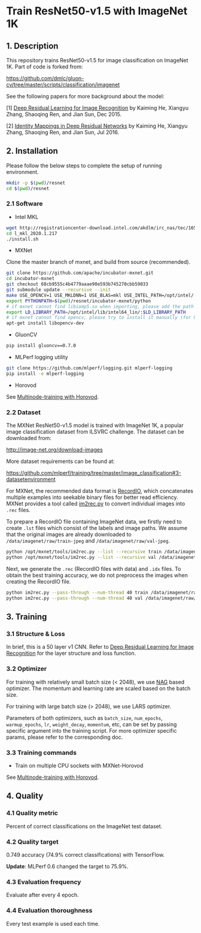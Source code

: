 <!--- Licensed to the Apache Software Foundation (ASF) under one -->
<!--- or more contributor license agreements.  See the NOTICE file -->
<!--- distributed with this work for additional information -->
<!--- regarding copyright ownership.  The ASF licenses this file -->
<!--- to you under the Apache License, Version 2.0 (the -->
<!--- "License"); you may not use this file except in compliance -->
<!--- with the License.  You may obtain a copy of the License at -->

<!---   http://www.apache.org/licenses/LICENSE-2.0 -->

<!--- Unless required by applicable law or agreed to in writing, -->
<!--- software distributed under the License is distributed on an -->
<!--- "AS IS" BASIS, WITHOUT WARRANTIES OR CONDITIONS OF ANY -->
<!--- KIND, either express or implied.  See the License for the -->
<!--- specific language governing permissions and limitations -->
<!--- under the License. -->

# Train ResNet50-v1.5 with ImageNet 1K

## 1. Description

This repository trains ResNet50-v1.5 for image classification on ImageNet 1K. Part of code is forked from:

https://github.com/dmlc/gluon-cv/tree/master/scripts/classification/imagenet

See the following papers for more background about the model:

[1] [Deep Residual Learning for Image Recognition](https://arxiv.org/abs/1512.03385) by Kaiming He, Xiangyu Zhang, Shaoqing Ren, and Jian Sun, Dec 2015.

[2] [Identity Mappings in Deep Residual Networks](https://arxiv.org/abs/1603.05027) by Kaiming He, Xiangyu Zhang, Shaoqing Ren, and Jian Sun, Jul 2016.

## 2. Installation

Please follow the below steps to complete the setup of running environment.

```bash
mkdir -p $(pwd)/resnet
cd $(pwd)/resnet
```

### 2.1 Software

- Intel MKL
```bash
wget http://registrationcenter-download.intel.com/akdlm/irc_nas/tec/16533/l_mkl_2020.1.217.tgz
cd l_mkl_2020.1.217
./install.sh
```

- MXNet

Clone the master branch of mxnet, and build from source (recommended).

```bash
git clone https://github.com/apache/incubator-mxnet.git
cd incubator-mxnet
git checkout 68cb9555c4b4779aaae90e593b745270cbb59033
git submodule update --recursive --init
make USE_OPENCV=1 USE_MKLDNN=1 USE_BLAS=mkl USE_INTEL_PATH=/opt/intel/ -j
export PYTHONPATH=$(pwd)/resnet/incubator-mxnet/python
# if mxnet cannot find libiomp5.so when importing, please add the path of it to LD_LIBRARY_PATH
export LD_LIBRARY_PATH=/opt/intel/lib/intel64_lin/:$LD_LIBRARY_PATH
# if mxnet cannot find opencv, please try to install it manually (for Ubuntu).
apt-get install libopencv-dev
```

- GluonCV

```bash
pip install gluoncv==0.7.0
```

- MLPerf logging utility

```bash
git clone https://github.com/mlperf/logging.git mlperf-logging
pip install -e mlperf-logging
```

- Horovod

See [Multinode-training with Horovod](HOROVOD.md).

### 2.2 Dataset

The MXNet ResNet50-v1.5 model is trained with ImageNet 1K, a popular image classification dataset from ILSVRC challenge. The dataset can be downloaded from:

http://image-net.org/download-images

More dataset requirements can be found at:

https://github.com/mlperf/training/tree/master/image_classification#3-datasetenvironment

For MXNet, the recommended data format is [RecordIO](http://mxnet.io/architecture/note_data_loading.html), which concatenates multiple examples into seekable binary files for better read efficiency. MXNet provides a tool called [im2rec.py](https://github.com/apache/incubator-mxnet/blob/master/tools/im2rec.py) to convert individual images into `.rec` files.

To prepare a RecordIO file containing ImageNet data, we firstly need to create `.lst` files which consist of the labels and image paths. We assume that the original images are
already downloaded to `/data/imagenet/raw/train-jpeg` and `/data/imagenet/raw/val-jpeg`.

```bash
python /opt/mxnet/tools/im2rec.py --list --recursive train /data/imagenet/raw/train-jpeg
python /opt/mxnet/tools/im2rec.py --list --recursive val /data/imagenet/raw/val-jpeg
```

Next, we generate the `.rec` (RecordIO files with data) and `.idx` files. To obtain the best training accuracy, we do not preprocess the images when creating the RecordIO file.

```bash
python im2rec.py --pass-through --num-thread 40 train /data/imagenet/raw/train-jpeg
python im2rec.py --pass-through --num-thread 40 val /data/imagenet/raw/val-jpeg
```

## 3. Training

### 3.1 Structure & Loss

In brief, this is a 50 layer v1 CNN. Refer to [Deep Residual Learning for Image Recognition](https://arxiv.org/pdf/1512.03385.pdf) for the layer structure and loss function.

### 3.2 Optimizer

For training with relatively small batch size (< 2048), we use [NAG](https://mxnet.apache.org/api/python/docs/api/optimizer/index.html#mxnet.optimizer.NAG) based optimizer. The momentum and learning rate are scaled based on the batch size.

For training with large batch size (> 2048), we use LARS optimizer.

Parameters of both optimizers, such as `batch_size`, `num_epochs`, `warmup_epochs`, `lr`, `weight_decay`, `momentum`, etc, can be set by passing specific argument into the training script. For more optimizer specific params, please refer to the corresponding doc.

### 3.3 Training commands

- Train on multiple CPU sockets with MXNet-Horovod

See [Multinode-training with Horovod](HOROVOD.md#usage).

## 4. Quality

### 4.1 Quality metric

Percent of correct classifications on the ImageNet test dataset.

### 4.2 Quality target

0.749 accuracy (74.9% correct classifications) with TensorFlow.

**Update**: MLPerf 0.6 changed the target to 75.9%.

### 4.3 Evaluation frequency

Evaluate after every 4 epoch.

### 4.4 Evaluation thoroughness

Every test example is used each time.

